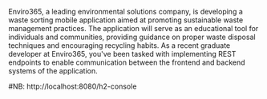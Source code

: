 Enviro365, a leading environmental solutions company, is developing a waste sorting mobile application aimed at promoting sustainable waste management practices. The application will serve as an educational tool for individuals and communities, providing guidance on proper waste disposal techniques and encouraging recycling habits. As a recent graduate developer at Enviro365, you've been tasked with implementing REST endpoints to enable communication between the frontend and backend systems of the application.

#NB: http://localhost:8080/h2-console
